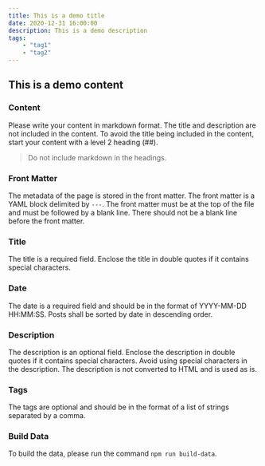 ```yaml
---
title: This is a demo title
date: 2020-12-31 16:00:00
description: This is a demo description
tags: 
    - "tag1"
    - "tag2"
---
```


## This is a demo content

### Content

Please write your content in markdown format. The title and description are not included in the content. To avoid the title being included in the content, start your content with a level 2 heading (##).

> Do not include markdown in the headings.

### Front Matter
The metadata of the page is stored in the front matter. The front matter is a YAML block delimited by `---`. The front matter must be at the top of the file and must be followed by a blank line. There should not be a blank line before the front matter.


### Title

The title is a required field. Enclose the title in double quotes if it contains special characters.

### Date

The date is a required field and should be in the format of YYYY-MM-DD HH:MM:SS. Posts shall be sorted by date in descending order. 

### Description

The description is an optional field. Enclose the description in double quotes if it contains special characters. Avoid using special characters in the description.
The description is not converted to HTML and is used as is.

### Tags

The tags are optional and should be in the format of a list of strings separated by a comma.


### Build Data

To build the data, please run the command `npm run build-data`.
